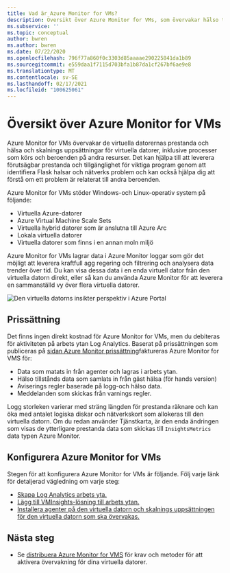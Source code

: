 ```yaml
---
title: Vad är Azure Monitor for VMs?
description: Översikt över Azure Monitor for VMs, som övervakar hälso tillstånd och prestanda för virtuella Azure-datorer och identifierar och mappar program komponenter och deras beroenden automatiskt.
ms.subservice: ''
ms.topic: conceptual
author: bwren
ms.author: bwren
ms.date: 07/22/2020
ms.openlocfilehash: 796f77a860f0c3303d85aaaae290225841da1b89
ms.sourcegitcommit: e559daa1f7115d703bfa1b87da1cf267bf6ae9e8
ms.translationtype: MT
ms.contentlocale: sv-SE
ms.lasthandoff: 02/17/2021
ms.locfileid: "100625061"
---
```

# <a name="overview-of-azure-monitor-for-vms"></a>Översikt över Azure Monitor for VMs

Azure Monitor for VMs övervakar de virtuella datorernas prestanda och hälsa och skalnings uppsättningar för virtuella datorer, inklusive processer som körs och beroenden på andra resurser. Det kan hjälpa till att leverera förutsägbar prestanda och tillgänglighet för viktiga program genom att identifiera Flask halsar och nätverks problem och kan också hjälpa dig att förstå om ett problem är relaterat till andra beroenden.

Azure Monitor for VMs stöder Windows-och Linux-operativ system på följande:

- Virtuella Azure-datorer
- Azure Virtual Machine Scale Sets
- Virtuella hybrid datorer som är anslutna till Azure Arc
- Lokala virtuella datorer
- Virtuella datorer som finns i en annan moln miljö
  

Azure Monitor for VMs lagrar data i Azure Monitor loggar som gör det möjligt att leverera kraftfull agg regering och filtrering och analysera data trender över tid. Du kan visa dessa data i en enda virtuell dator från den virtuella datorn direkt, eller så kan du använda Azure Monitor för att leverera en sammanställd vy över flera virtuella datorer.

![Den virtuella datorns insikter perspektiv i Azure Portal](media/vminsights-overview/vminsights-azmon-directvm.png)


## <a name="pricing"></a>Prissättning
Det finns ingen direkt kostnad för Azure Monitor for VMs, men du debiteras för aktiviteten på arbets ytan Log Analytics. Baserat på prissättningen som publiceras på [sidan Azure Monitor prissättning](https://azure.microsoft.com/pricing/details/monitor/)faktureras Azure Monitor for VMS för:

- Data som matats in från agenter och lagras i arbets ytan.
- Hälso tillstånds data som samlats in från gäst hälsa (för hands version)
- Aviserings regler baserade på logg-och hälso data.
- Meddelanden som skickas från varnings regler.

Logg storleken varierar med sträng längden för prestanda räknare och kan öka med antalet logiska diskar och nätverkskort som allokeras till den virtuella datorn. Om du redan använder Tjänstkarta, är den enda ändringen som visas de ytterligare prestanda data som skickas till `InsightsMetrics` data typen Azure Monitor.


## <a name="configuring-azure-monitor-for-vms"></a>Konfigurera Azure Monitor for VMs
Stegen för att konfigurera Azure Monitor for VMs är följande. Följ varje länk för detaljerad vägledning om varje steg:

- [Skapa Log Analytics arbets yta.](../insights/vminsights-configure-workspace.md#create-log-analytics-workspace)
- [Lägg till VMInsights-lösning till arbets ytan.](../insights/vminsights-configure-workspace.md#add-vminsights-solution-to-workspace)
- [Installera agenter på den virtuella datorn och skalnings uppsättningen för den virtuella datorn som ska övervakas.](../insights/vminsights-enable-overview.md)



## <a name="next-steps"></a>Nästa steg

- Se [distribuera Azure Monitor for VMS](../insights/vminsights-enable-overview.md) för krav och metoder för att aktivera övervakning för dina virtuella datorer.

